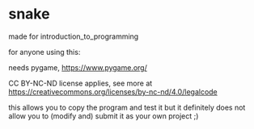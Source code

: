 # snake
made for introduction_to_programming

for anyone using this:

needs pygame, https://www.pygame.org/

CC BY-NC-ND license applies, see more at https://creativecommons.org/licenses/by-nc-nd/4.0/legalcode

this allows you to copy the program and test it but it definitely does not allow you to (modify and) submit it as your own project ;) 
